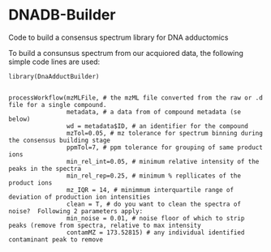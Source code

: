 # DNADB-Builder
Code to build a consensus spectrum library for DNA adductomics

To build a consunsus spectrum from our acquiored data, the following simple code lines are used:

```{r}
library(DnaAdductBuilder)


processWorkflow(mzMLFile, # the mzML file converted from the raw or .d file for a single compound.
				metadata, # a data from of compound metadata (se below)
				wd = metadata$ID, # an identifier for the compound
				mzTol=0.05, # mz tolerance for spectrum binning during the consensus building stage
				ppmTol=7, # ppm tolerance for grouping of same product ions
				min_rel_int=0.05, # minimum relative intensity of the peaks in the spectra
				min_rel_rep=0.25, # minimum % repllicates of the product ions
				mz_IQR = 14, # minimmum interquartile range of deviation of production ion intensities
				clean = T, # do you want to clean the spectra of noise?  Following 2 parameters apply:
				min_noise = 0.01, # noise floor of which to strip peaks (remove from spectra, relative to max intensity
				contamMZ = 173.52815) # any individual identified contaminant peak to remove
```